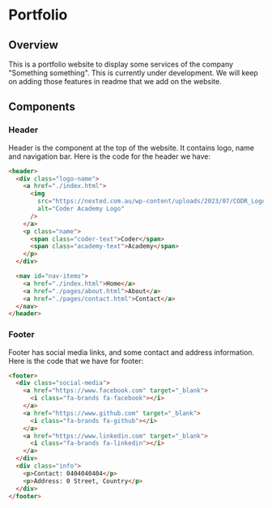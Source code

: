 # Portfolio

## Overview

This is a portfolio website to display some services of the company "Something something". This is currently under development. We will keep on adding those features in readme that we add on the website.

## Components

### Header

Header is the component at the top of the website. It contains logo, name and navigation bar.
Here is the code for the header we have:

```html
<header>
  <div class="logo-name">
    <a href="./index.html">
      <img
        src="https://nexted.com.au/wp-content/uploads/2023/07/CODR_Logo_Black-_-Green_RGB.png"
        alt="Coder Academy Logo"
      />
    </a>
    <p class="name">
      <span class="coder-text">Coder</span>
      <span class="academy-text">Academy</span>
    </p>
  </div>

  <nav id="nav-items">
    <a href="./index.html">Home</a>
    <a href="./pages/about.html">About</a>
    <a href="./pages/contact.html">Contact</a>
  </nav>
</header>
```

### Footer

Footer has social media links, and some contact and address information.
Here is the code that we have for footer:

```html
<footer>
  <div class="social-media">
    <a href="https://www.facebook.com" target="_blank">
      <i class="fa-brands fa-facebook"></i>
    </a>
    <a href="https://www.github.com" target="_blank">
      <i class="fa-brands fa-github"></i>
    </a>
    <a href="https://www.linkedin.com" target="_blank">
      <i class="fa-brands fa-linkedin"></i>
    </a>
  </div>
  <div class="info">
    <p>Contact: 0404040404</p>
    <p>Address: 0 Street, Country</p>
  </div>
</footer>
```

